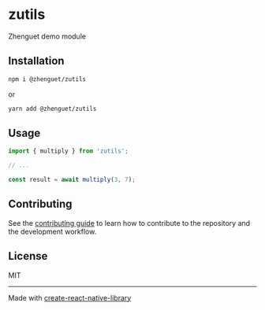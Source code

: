 # zutils

Zhenguet demo module

## Installation

```sh
npm i @zhenguet/zutils
```
or
```sh
yarn add @zhenguet/zutils
```

## Usage

```js
import { multiply } from 'zutils';

// ...

const result = await multiply(3, 7);
```

## Contributing

See the [contributing guide](CONTRIBUTING.md) to learn how to contribute to the repository and the development workflow.

## License

MIT

---

Made with [create-react-native-library](https://github.com/callstack/react-native-builder-bob)

